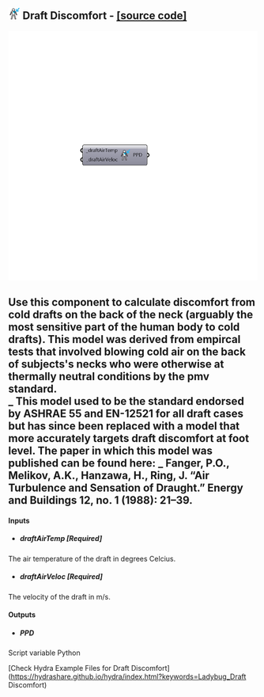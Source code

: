 ## ![](../../images/icons/Draft_Discomfort.png) Draft Discomfort - [[source code]](https://github.com/ladybug-tools/ladybug-legacy/tree/master/src/Ladybug_Draft%20Discomfort.py)

![](../../images/components/Draft_Discomfort.png)

Use this component to calculate discomfort from cold drafts on the back of the neck (arguably the most sensitive part of the human body to cold drafts).  This model was derived from empircal tests that involved blowing cold air on the back of subjects's necks who were otherwise at thermally neutral conditions by the pmv standard.  
 _
 This model used to be the standard endorsed by ASHRAE 55 and EN-12521 for all draft cases but has since been replaced with a model that more accurately targets draft discomfort at foot level. The paper in which this model was published can be found here:
 _
 Fanger, P.O., Melikov, A.K., Hanzawa, H., Ring, J. “Air Turbulence and Sensation of Draught.” Energy and Buildings 12, no. 1 (1988): 21–39.
 -
 

#### Inputs
* ##### draftAirTemp [Required]
The air temperature of the draft in degrees Celcius.
* ##### draftAirVeloc [Required]
The velocity of the draft in m/s.

#### Outputs
* ##### PPD
Script variable Python


[Check Hydra Example Files for Draft Discomfort](https://hydrashare.github.io/hydra/index.html?keywords=Ladybug_Draft Discomfort)